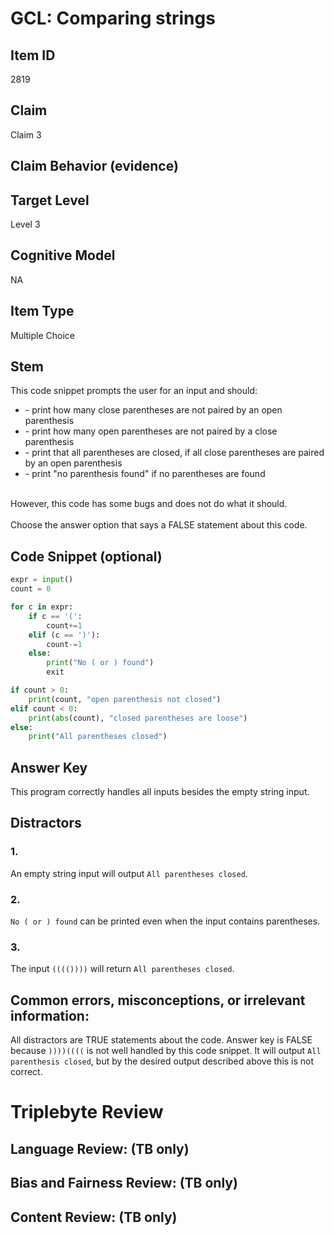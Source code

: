 # GCL: Comparing strings

## Item ID
2819

## Claim
Claim 3

## Claim Behavior (evidence)


## Target Level 
Level 3

## Cognitive Model
NA

## Item Type
Multiple Choice

## Stem
This code snippet prompts the user for an input and should:

<ul>
    <li>- print how many close parentheses are not paired by an open parenthesis</li>
    <li>- print how many open parentheses are not paired by a close parenthesis</li>
    <li>- print that all parentheses are closed, if all close parentheses are paired by an open parenthesis</li>
    <li>- print "no parenthesis found" if no parentheses are found</li>
</ul>

<br>
However, this code has some bugs and does not do what it should.
<br><br>
Choose the answer option that says a FALSE statement about this code.

## Code Snippet (optional)
```python
expr = input()
count = 0

for c in expr:
    if c == '(':
        count+=1
    elif (c == ')'):
        count-=1
    else:
        print("No ( or ) found")
        exit        

if count > 0:
    print(count, "open parenthesis not closed")
elif count < 0:
    print(abs(count), "closed parentheses are loose")
else:
    print("All parentheses closed")
```

## Answer Key
This program correctly handles all inputs besides the empty string input.

## Distractors

### 1.
An empty string input will output `All parentheses closed`.

### 2.
`No ( or ) found` can be printed even when the input contains parentheses.

### 3.
The input `(((())))` will return `All parentheses closed`.

## Common errors, misconceptions, or irrelevant information:
All distractors are TRUE statements about the code.
Answer key is FALSE because `))))((((` is not well handled by this code snippet. It will output `All parenthesis closed`, but by the desired output described above
this is not correct. 

# Triplebyte Review


## Language Review: (TB only)


## Bias and Fairness Review: (TB only)


## Content Review: (TB only)

